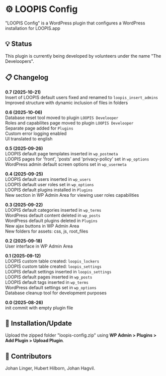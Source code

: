 # ⚙ LOOPIS Config
"LOOPIS Config" is a WordPress plugin that configures a WordPress installation for LOOPIS.app<br>

## 💡 Status
This plugin is currently being developed by volunteers under the name "The Develoopers".<br>

## 📋 Changelog
**0.7 (2025-10-21)**<br>
Insert of LOOPIS default users fixed and renamed to `loopis_insert_admins`<br>
Improved structure with dynamic inclusion of files in folders<br>

**0.6 (2025-10-06)**<br>
Database reset tool moved to plugin `LOOPIS Develooper`<br>
Roles and capabilites page moved to plugin `LOOPIS Develooper`<br>
Separate page added for `Plugins`<br>
Custom error logging enabled<br>
UI translated to english<br>

**0.5 (2025-09-26)**<br>
LOOPIS default page templates inserted in `wp_postmeta`<br>
LOOPIS pages for 'front', 'posts' and 'privacy-policy' set in `wp_options`<br>
WordPress admin default screen options set in `wp_usermeta`<br>

**0.4 (2025-09-25)**<br>
LOOPIS default users inserted in `wp_users`<br>
LOOPIS default user roles set in `wp_options`<br>
LOOPIS default plugins installed in `Plugins`<br>
New section in WP Admin Area for viewing user roles capabilities<br>

**0.3 (2025-09-22)**<br>
LOOPIS default categories inserted in `wp_terms`<br>
WordPress default content deleted in `wp_posts`<br>
WordPress default plugins deleted in `Plugins`<br>
New ajax buttons in WP Admin Area<br>
New folders for assets: css, js, root_files<br>

**0.2 (2025-09-18)**<br>
User interface in WP Admin Area<br>

**0.1 (2025-09-12)**<br>
LOOPIS custom table created: `loopis_lockers`<br>
LOOPIS custom table created: `loopis_settings`<br>
LOOPIS default settings inserted in `loopis_settings`<br>
LOOPIS default pages inserted in `wp_posts`<br>
LOOPIS default tags inserted in `wp_terms`<br>
WordPress default settings set in `wp_options`<br>
Database cleanup tool for development purposes<br>

**0.0 (2025-08-26)**<br>
init commit with empty plugin file<br>


## 💾 Installation/Update
Upload the zipped folder "loopis-config.zip" using **WP Admin > Plugins > Add Plugin > Upload Plugin**.

## 👤 Contributors
Johan Linger, Hubert Hilborn, Johan Hagvil.<br>